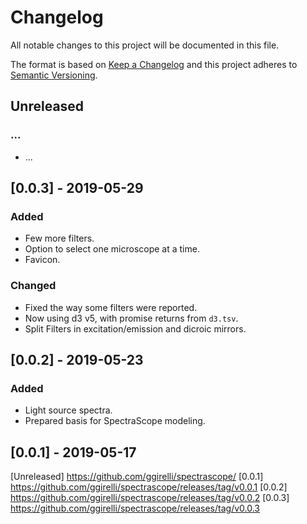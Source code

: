 # Changelog
All notable changes to this project will be documented in this file.

The format is based on [Keep a Changelog](http://keepachangelog.com/en/1.0.0/)
and this project adheres to [Semantic Versioning](http://semver.org/spec/v2.0.0.html).

## Unreleased
### ...
- ...

## [0.0.3] - 2019-05-29
### Added
- Few more filters.
- Option to select one microscope at a time.
- Favicon.

### Changed
- Fixed the way some filters were reported.
- Now using d3 v5, with promise returns from `d3.tsv`.
- Split Filters in excitation/emission and dicroic mirrors.

## [0.0.2] - 2019-05-23
### Added
- Light source spectra.
- Prepared basis for SpectraScope modeling.

## [0.0.1] - 2019-05-17

[Unreleased] https://github.com/ggirelli/spectrascope/
[0.0.1] https://github.com/ggirelli/spectrascope/releases/tag/v0.0.1
[0.0.2] https://github.com/ggirelli/spectrascope/releases/tag/v0.0.2
[0.0.3] https://github.com/ggirelli/spectrascope/releases/tag/v0.0.3